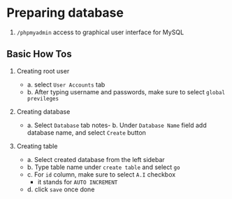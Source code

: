 # Preparing database

1. `/phpmyadmin` access to graphical user interface for MySQL

## Basic How Tos

1. Creating root user
    - a. select `User Accounts` tab
    - b. After typing username and passwords, make sure to select `global previleges`

2. Creating database
    - a. Select `Database` tab
    notes- b. Under `Database Name` field add database name, and select `Create` button

3. Creating table
    - a. Select created database from the left sidebar
    - b. Type table name under `create table` and select `go`
    - c. For `id` column, make sure to select `A.I` checkbox
        - it stands for `AUTO INCREMENT`
    - d. click `save` once done